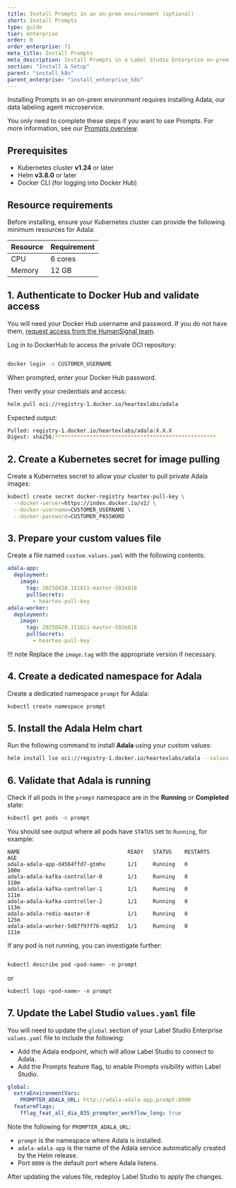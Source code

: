 ```yaml
---
title: Install Prompts in an on-prem environment (optional)
short: Install Prompts
type: guide
tier: enterprise
order: 0
order_enterprise: 71
meta_title: Install Prompts
meta_description: Install Prompts in a Label Studio Enterprise on-prem environment
section: "Install & Setup"
parent: "install_k8s"
parent_enterprise: "install_enterprise_k8s"
---
```


Installing Prompts in an on-prem environment requires installing Adala, our data labeling agent microservice.

You only need to complete these steps if you want to use Prompts. For more information, see our [Prompts overview](prompts_overview).


## Prerequisites

- Kubernetes cluster **v1.24** or later
- Helm **v3.8.0** or later
- Docker CLI (for logging into Docker Hub)

## Resource requirements

Before installing, ensure your Kubernetes cluster can provide the following minimum resources for Adala:

| Resource | Requirement |
| --- | --- |
| CPU | 6 cores |
| Memory | 12 GB |

## 1. Authenticate to Docker Hub and validate access

You will need your Docker Hub username and password. If you do not have them, [request access from the HumanSignal team](mailto:support@humansignal.com).

Log in to DockerHub to access the private OCI repository:

```bash

docker login -u CUSTOMER_USERNAME
```

When prompted, enter your Docker Hub password.

Then verify your credentials and access:

```bash
helm pull oci://registry-1.docker.io/heartexlabs/adala
```

Expected output:

```bash
Pulled: registry-1.docker.io/heartexlabs/adala:X.X.X
Digest: sha256:***************************************************
```

## 2. Create a Kubernetes secret for image pulling

Create a Kubernetes secret to allow your cluster to pull private Adala images:

```bash
kubectl create secret docker-registry heartex-pull-key \
  --docker-server=https://index.docker.io/v2/ \
  --docker-username=CUSTOMER_USERNAME \
  --docker-password=CUSTOMER_PASSWORD
```

## 3. Prepare your custom values file

Create a file named `custom.values.yaml` with the following contents:

```yaml
adala-app:
  deployment:
    image:
      tag: 20250428.151611-master-592e818
      pullSecrets:
        - heartex-pull-key
adala-worker:
  deployment:
    image:
      tag: 20250428.151611-master-592e818
      pullSecrets:
        - heartex-pull-key
```

!!! note
    Replace the `image.tag` with the appropriate version if necessary.


## 4. Create a dedicated namespace for Adala

Create a dedicated namespace `prompt` for Adala:

```bash
kubectl create namespace prompt
```

## 5. Install the Adala Helm chart

Run the following command to install **Adala** using your custom values:

```bash
helm install lse oci://registry-1.docker.io/heartexlabs/adala --values custom.values.yaml
```

## 6. Validate that Adala is running

Check if all pods in the `prompt` namespace are in the **Running** or **Completed** state:

```bash
kubectl get pods -n prompt
```

You should see output where all pods have `STATUS` set to `Running`, for example:

```
NAME                                  READY   STATUS    RESTARTS       AGE
adala-adala-app-d4564ffd7-gtmhx       1/1     Running   0              100m
adala-adala-kafka-controller-0        1/1     Running   0              110m
adala-adala-kafka-controller-1        1/1     Running   0              111m
adala-adala-kafka-controller-2        1/1     Running   0              113m
adala-adala-redis-master-0            1/1     Running   0              125m
adala-adala-worker-5d87f97f76-mq952   1/1     Running   0              111m

```

If any pod is not running, you can investigate further:

```bash

kubectl describe pod <pod-name> -n prompt
```

or

```bash
kubectl logs <pod-name> -n prompt
```

## 7. Update the Label Studio `values.yaml` file

You will need to update the `global` section of your Label Studio Enterprise `values.yaml` file to include the following:

* Add the Adala endpoint, which will allow Label Studio to connect to Adala. 
* Add the Prompts feature flag, to enable Prompts visibility within Label Studio. 


```yaml
global:
  extraEnvironmentVars:
    PROMPTER_ADALA_URL: http://adala-adala-app.prompt:8000
  featureFlags:
    fflag_feat_all_dia_835_prompter_workflow_long: true
```

Note the following for `PROMPTER_ADALA_URL`:

- `prompt` is the namespace where Adala is installed.
- `adala-adala-app` is the name of the Adala service automatically created by the Helm release.
- Port `8000` is the default port where Adala listens.

After updating the values file, redeploy Label Studio to apply the changes.